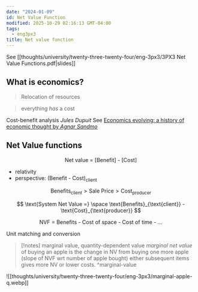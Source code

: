 ```yaml
---
date: "2024-01-09"
id: Net Value Function
modified: 2025-10-29 02:16:13 GMT-04:00
tags:
  - eng3px3
title: Net value function
---
```


See [[thoughts/university/twenty-three-twenty-four/eng-3px3/3PX3 Net Value Functions.pdf|slides]]

## What is economics?

> Relocation of resources

> everything _has_ a cost

Cost-benefit analysis
_Jules Dupuit_ See [Economics evolving: a history of economic thought by _Agnar Sandmo_](https://press.princeton.edu/books/paperback/9780691148427/economics-evolving)

## Net Value functions

$$
\text{Net value = [Benefit] - [Cost]}
$$

- relativity
- perspective: $\text{(Benefit - Cost)}_{\text{client}}$

$$
\text{Benefits}_{\text{client}} > \text{Sale Price} > \text{Cost}_{\text{producer}}
$$

$$
\text{System Net Value =} \space \text{Benefits}_{\text{client}} - \text{Cost}_{\text{producer}}
$$

$$
\text{NVF = Benefits - Cost of space - Cost of time - ...}
$$

Unit matching and conversion

> [!notes] marginal value, quantity-dependent value
> _marginal net value_ of buying an apple is the change in NV from buying one more apple (slope of NVF wrt number of apple bought) either subsequent items gives more NV or lower costs. ^marginal-value

![[thoughts/university/twenty-three-twenty-four/eng-3px3/marginal-apple-q.webp]]
